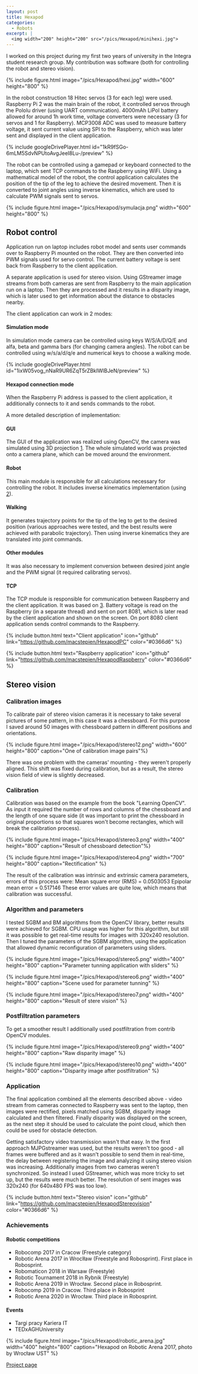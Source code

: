 ```yaml
---
layout: post
title: Hexapod
categories:
  - Robots
excerpt: |
  <img width="200" height="200" src="/pics/Hexapod/minihexi.jpg">
---
```


I worked on this project during my first two years of university in the Integra student research group. My contribution was software (both for controlling the robot and stereo vision).

{% include figure.html image="/pics/Hexapod/hexi.jpg" width="600" height="800" %}

In the robot construction 18 Hitec servos (3 for each leg) were used. Raspberry Pi 2 was the main brain of the robot, it controlled servos through the Pololu driver (using UART communication). 4000mAh LiPol battery allowed for around 1h work time, voltage converters were necessary (3 for servos and 1 for Raspberry). MCP3008 ADC was used to measure battery voltage, it sent current value using SPI to the Raspberry, which was later sent and displayed in the client application. 

{% include googleDrivePlayer.html id="1kR9fSGo-6mLM5SdvNPUtoAvgJeeI8Lu-/preview" %}

The robot can be controlled using a gamepad or keyboard connected to the laptop, which sent TCP commands to the Raspberry using WiFi. Using a mathematical model of the robot, the control application calculates the position of the tip of the leg to achieve the desired movement. Then it is converted to joint angles using inverse kinematics, which are used to calculate PWM signals sent to servos. 

{% include figure.html image="/pics/Hexapod/symulacja.png" width="600" height="800" %}

## Robot control

Application run on laptop includes robot model and sents user commands over to Raspberry Pi mounted on the robot. They are then converted into PWM signals used for servo control. The current battery voltage is sent back from Raspberry to the client application.

A separate application is used for stereo vision. Using GStreamer image streams from both cameras are sent from Raspberry to the main application run on a laptop. Then they are processed and it results in a disparity image, which is later used to get information about the distance to obstacles nearby.

The client application can work in 2 modes:

#### Simulation mode

In simulation mode camera can be controlled using keys  W/S/A/D/Q/E and alfa, beta and gamma bars (for changing camera angles). The robot can be controlled using w/s/a/d/q/e and numerical keys to choose a walking mode.

{% include googleDrivePlayer.html id="1ixW05vog_nNaR9UR6ZqT5rZBkIWlBJeN/preview" %}

#### Hexapod connection mode

When the Raspberry Pi address is passed to the client application, it additionally connects to it and sends commands to the robot. 

A more detailed description of implementation:

#### GUI

The GUI of the application was realized using OpenCV, the camera was simulated using 3D projection [1](https://en.wikipedia.org/wiki/3D_projection "1"). The whole simulated world was projected onto a camera plane, which can be moved around the environment.

#### Robot

This main module is responsible for all calculations necessary for controlling the robot. It includes inverse kinematics implementation (using [2](https://oscarliang.com/inverse-kinematics-and-trigonometry-basics/ "2")).

#### Walking

It generates trajectory points for the tip of the leg to get to the desired position (various approaches were tested, and the best results were achieved with parabolic trajectory). Then using inverse kinematics they are translated into joint commands.

#### Other modules

It was also necessary to implement conversion between desired joint angle and the PWM signal (it required calibrating servos).

#### TCP

The TCP module is responsible for communication between Raspberry and the client application. It was based on [3](https://github.com/vichargrave/tcpsockets "3"). Battery voltage is read on the Raspberry (in a separate thread) and sent on port 8081, which is later read by the client application and shown on the screen. On port 8080 client application sends control commands to the Raspberry.

{% include button.html text="Client application" icon="github" link="https://github.com/macstepien/HexapodPC" color="#0366d6" %}

{% include button.html text="Raspberry application" icon="github" link="https://github.com/macstepien/HexapodRaspberry" color="#0366d6" %}

## Stereo vision

### Calibration images

To calibrate pair of stereo vision cameras it is necessary to take several pictures of some pattern, in this case it was a chessboard. For this purpose I saved around 50 images with chessboard pattern in different positions and orientations.

{% include figure.html image="/pics/Hexapod/stereo12.png" width="600" height="800" caption="One of calibration image pairs"%}

There was one problem with the cameras' mounting - they weren't properly aligned. This shift was fixed during calibration, but as a result, the stereo vision field of view is slightly decreased.

### Calibration

Calibration was based on the example from the book "Learning OpenCV". As input it required the number of rows and columns of the chessboard and the length of one square side (it was important to print the chessboard in original proportions so that squares won't become rectangles, which will break the calibration process).

{% include figure.html image="/pics/Hexapod/stereo3.png" width="400" height="800" caption="Result of chessboard detection"%}

{% include figure.html image="/pics/Hexapod/stereo4.png" width="700" height="800" caption="Rectification" %}

The result of the calibration was intrinsic and extrinsic camera parameters, errors of this process were:
Mean square error (RMS) = 0.0503053
Epipolar mean error = 0.517146
These error values are quite low, which means that calibration was successful.

### Algorithm and parameters

I tested SGBM and BM algorithms from the OpenCV library, better results were achieved for SGBM. CPU usage was higher for this algorithm, but still it was possible to get real-time results for images with 320x240 resolution. Then I tuned the parameters of the SGBM algorithm, using the application that allowed dynamic reconfiguration of parameters using sliders.

{% include figure.html image="/pics/Hexapod/stereo5.png" width="400" height="800" caption="Parameter tunning application with sliders" %}

{% include figure.html image="/pics/Hexapod/stereo6.png" width="400" height="800" caption="Scene used for parameter tunning" %}

{% include figure.html image="/pics/Hexapod/stereo7.png" width="400" height="800" caption="Result of stere vision" %}

### Postfiltration parameters

To get a smoother result I additionally used postfiltration from contrib OpenCV modules.

{% include figure.html image="/pics/Hexapod/stereo9.png" width="400" height="800" caption="Raw disparity image" %}

{% include figure.html image="/pics/Hexapod/stereo10.png" width="400" height="800" caption="Disparity image after postfiltration" %}

### Application

The final application combined all the elements described above - video stream from cameras connected to Raspberry was sent to the laptop, then images were rectified, pixels matched using SGBM, disparity image calculated and then filtered. Finally disparity was displayed on the screen, as the next step it should be used to calculate the point cloud, which then could be used for obstacle detection.

Getting satisfactory video transmission wasn't that easy. In the first approach MJPGstreamer was used, but the results weren't too good - all frames were buffered and as it wasn't possible to send them in real-time, the delay between registering the image and analyzing it using stereo vision was increasing. Additionally images from two cameras weren't synchronized. So instead I used GStreamer, which was more tricky to set up, but the results were much better. The resolution of sent images was 320x240 (for 640x480 FPS was too low).

{% include button.html text="Stereo vision" icon="github" link="https://github.com/macstepien/HexapodStereovision" color="#0366d6" %}

### Achievements

#### Robotic competitions

- Robocomp 2017 in Cracow (Freestyle category)
- Robotic Arena 2017 in Wroclław (Freestyle and Robosprint). First place in Robosprint.
- Robomaticon 2018 in Warsaw (Freestyle)
- Robotic Tournament 2018 in Rybnik (Freestyle)
- Robotic Arena 2019 in Wrocław. Second place in Robosprint.
- Robocomp 2019 in Cracow. Third place in Robosprint
- Robotic Arena 2020 in Wrocław. Third place in Robosprint.

#### Events

- Targi pracy Kariera IT
- TEDxAGHUniversity

{% include figure.html image="/pics/Hexapod/robotic_arena.jpg" width="400" height="800" caption="Hexapod on Robotic Arena 2017, photo by Wrocław UST" %}

[Project page](http://www.integra.agh.edu.pl/robot-kroczacy-freestyle/ "Project page")
